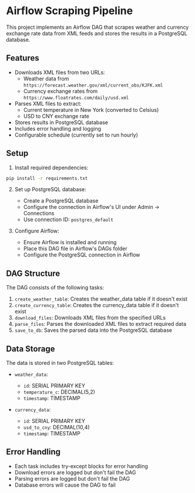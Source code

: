# Airflow Scraping Pipeline

This project implements an Airflow DAG that scrapes weather and currency exchange rate data from XML feeds and stores the results in a PostgreSQL database.

## Features

- Downloads XML files from two URLs:
  - Weather data from `https://forecast.weather.gov/xml/current_obs/KJFK.xml`
  - Currency exchange rates from `https://www.floatrates.com/daily/usd.xml`
- Parses XML files to extract:
  - Current temperature in New York (converted to Celsius)
  - USD to CNY exchange rate
- Stores results in PostgreSQL database
- Includes error handling and logging
- Configurable schedule (currently set to run hourly)

## Setup

1. Install required dependencies:
```bash
pip install -r requirements.txt
```

2. Set up PostgreSQL database:
   - Create a PostgreSQL database
   - Configure the connection in Airflow's UI under Admin -> Connections
   - Use connection ID: `postgres_default`

3. Configure Airflow:
   - Ensure Airflow is installed and running
   - Place this DAG file in Airflow's DAGs folder
   - Configure the PostgreSQL connection in Airflow

## DAG Structure

The DAG consists of the following tasks:

1. `create_weather_table`: Creates the weather_data table if it doesn't exist
2. `create_currency_table`: Creates the currency_data table if it doesn't exist
3. `download_files`: Downloads XML files from the specified URLs
4. `parse_files`: Parses the downloaded XML files to extract required data
5. `save_to_db`: Saves the parsed data into the PostgreSQL database

## Data Storage

The data is stored in two PostgreSQL tables:

- `weather_data`:
  - `id`: SERIAL PRIMARY KEY
  - `temperature_c`: DECIMAL(5,2)
  - `timestamp`: TIMESTAMP

- `currency_data`:
  - `id`: SERIAL PRIMARY KEY
  - `usd_to_cny`: DECIMAL(10,4)
  - `timestamp`: TIMESTAMP

## Error Handling

- Each task includes try-except blocks for error handling
- Download errors are logged but don't fail the DAG
- Parsing errors are logged but don't fail the DAG
- Database errors will cause the DAG to fail
